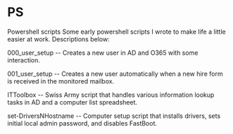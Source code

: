 # PS
Powershell scripts
Some early powershell scripts I wrote to make life a little easier at work. Descriptions below:

000_user_setup -- Creates a new user in AD and O365 with some interaction.

001_user_setup -- Creates a new user automatically when a new hire form is received in the monitored mailbox.

ITToolbox -- Swiss Army script that handles various information lookup tasks in AD and a computer list spreadsheet.

set-DriversNHostname -- Computer setup script that installs drivers, sets initial local admin password, and disables FastBoot.
